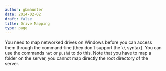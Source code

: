 ```yaml
---
author: gbmhunter
date: 2014-02-02
draft: false
title: Drive Mapping
type: page
---
```


You need to map networked drives on Windows before you can access them through the command-line (they don't support the `\\` syntax). You can use the commands `net` or `pushd` to do this. Note that you have to map a folder on the server, you cannot map directly the root directory of the server.
